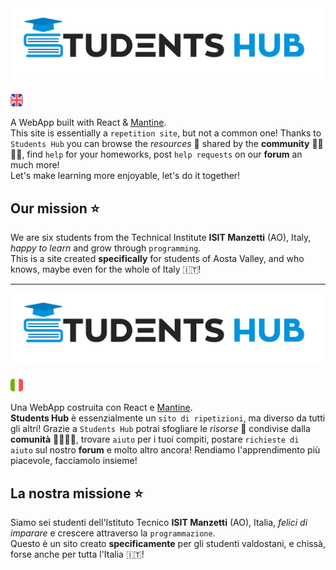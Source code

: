 <picture style="text-align: center;">
  <source media="(prefers-color-scheme: dark)" srcset="./frontend/src/imgs/gifs/dark/en/gif-students-hub-tr-en.gif">
  <img alt="Students Hub logo" src="./frontend/src/imgs/gifs/light/en/gif-students-hub-en-tr.gif">
</picture>

<img src="./frontend/src/imgs/flags/united-kingdom.png" alt="English part" style="width: 20px; margin-top: 20px;"/>

A WebApp built with React & [Mantine][mantine].\
This site is essentially a `repetition site`, but not a common one! 
Thanks to `Students Hub` you can browse the _resources_ 📒 shared by the **community** 👨‍🎓👩‍🎓, find `help` for your homeworks, post `help requests` on our **forum** an much more!\
Let's make learning more enjoyable, let's do it together!

## Our mission ⭐

We are six students from the Technical Institute **ISIT Manzetti** (AO), Italy, _happy to learn_ and grow through `programming`.\
This is a site created **specifically** for students of Aosta Valley, and who knows, maybe even for the whole of Italy 🇮🇹!

---

<picture style="text-align: center;">
  <source media="(prefers-color-scheme: dark)" srcset="./frontend/src/imgs/gifs/dark/it/gif-students-hub-tr-it.gif">
  <img alt="Students Hub logo" src="./frontend/src/imgs/gifs/light/it/gif-students-hub-it-tr.gif">
</picture>

<img src="./frontend/src/imgs/flags/italy.png" alt="Italian part" style="width: 20px; margin-top: 20px;"/>

Una WebApp costruita con React e [Mantine][mantine].\
**Students Hub** è essenzialmente un `sito di ripetizioni`, ma diverso da tutti gli altri! 
Grazie a `Students Hub` potrai sfogliare le _risorse_ 📒 condivise dalla **comunità** 👨‍🎓👩‍🎓, trovare `aiuto` per i tuoi compiti, postare `richieste di aiuto` sul nostro **forum** e molto altro ancora!
Rendiamo l'apprendimento più piacevole, facciamolo insieme!

## La nostra missione ⭐

Siamo sei studenti dell'Istituto Tecnico **ISIT Manzetti** (AO), Italia, _felici di imparare_ e crescere attraverso la `programmazione`.\
Questo è un sito creato **specificamente** per gli studenti valdostani, e chissà, forse anche per tutta l'Italia 🇮🇹!

[mantine]: https://mantine.dev/